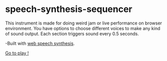 # speech-synthesis-sequencer

This instrument is made for doing weird jam or live performance on browser environment. You have options to choose different voices to make any kind of sound output. Each section triggers sound every 0.5 seconds. 

-Built with [web speech synthesis](https://developer.mozilla.org/en-US/docs/Web/API/SpeechSynthesis).

[Go to play !](https://byjoohyunpark.github.io/speech-synthesis-jam/) 
